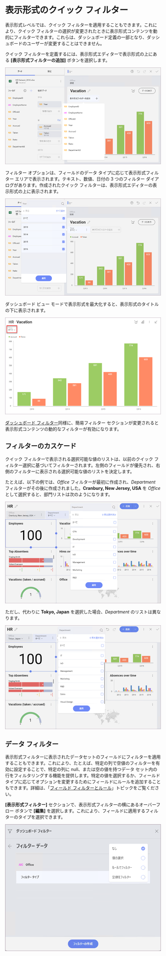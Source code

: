 # 表示形式のクイック フィルター

表示形式レベルでは、クイック フィルターを適用することもできます。これにより、クイック フィルターの選択が変更されたときに表示形式コンテンツを動的にフィルターできます。これらは、ダッシュボード定義の一部となり、ダッシュボードのユーザーが変更することはできません。

クイック フィルターを定義するには、表示形式エディターで表示形式の上にある **[表示形式フィルターの追加]** ボタンを選択します。

<img src="images/visualization-quick-filter-sample.png" alt="Visualization Quick Filter button in the Visualization Editor" class="responsive-img"/>

フィルター オプションは、フィールドのデータ タイプに応じて表示形式フィルター エリアで表示されます。テキスト、数値、日付の 3 つのフィルター ダイアログがあります。作成されたクイック フィルターは、表示形式エディターの表示形式の上に表示されます。

<img src="images/visualization-filter-location-editor.png" alt="Visualization Filter settings" class="responsive-img"/>

ダッシュボード ビュー モードで表示形式を最大化すると、表示形式のタイトルの下に表示されます。

<img src="images/visualization-filter-location.png" alt="VisualizationFilterLocation\_All" class="responsive-img"/>

[ダッシュボード フィルター](dashboard-filters.html)同様に、簡易フィルター セクションが変更されると表示形式コンテンツの動的なフィルターが有効になります。

## フィルターのカスケード

クイック フィルターで表示される選択可能な値のリストは、以前のクイック フィルター選択に基づいてフィルターされます。左側のフィールドが優先され、右側のフィルターに表示される選択可能な値のリストを決定します。

たとえば、以下の例では、*Office* フィルターが最初に作成され、*Department* フィルターがその後に作成されました。**Cranbury, New Jersey, USA** を *Office* として選択すると、部門リストは次のようになります。

<img src="images/cascading-filter-hr-dashboard.png" alt="Cascading Filter for the HR Dashboard showing departments in Cranbury" class="responsive-img"/>

ただし、代わりに **Tokyo, Japan** を選択した場合、*Department* のリストは異なります。

<img src="images/cascading-filter-hr-dashboard-second-filter.png" alt="Cascading Filter for the HR Dashboard showing departments in Tokyo" class="responsive-img"/>

## データ フィルター

表示形式フィルターに表示されたデータセットのフィールドにフィルターを適用することもできます。これにより、たとえば、特定の列で空値のフィルターを有効に設定することで、特定の列に null、または空の値を持つデータ セット内の行をフィルタリングする機能を提供します。特定の値を選択するか、フィールド タイプに応じてオプションを変更するためにフィールドにルールを追加することもできます。詳細は、「[フィールド フィルターとルール](~/jp/data-visualizations/fields/field-filters-rules.html)」トピックをご覧ください。

**[表示形式フィルター]** セクションで、表示形式フィルターの横にあるオーバーフロー ボタンで **[編集]** を選択します。これにより、フィールドに適用するフィルターのタイプを選択できます。

<img src="images/Dashboard-Filter-Field.png" alt="Dashboard Filter Field" class="responsive-img"/>
